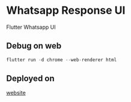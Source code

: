 # Whatsapp Response UI

Flutter Whatsapp UI

## Debug on web
```dart
flutter run -d chrome --web-renderer html
```

## Deployed on
[website](https://monumental-bonbon-ad76f4.netlify.app/)